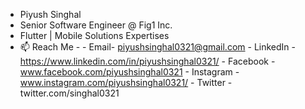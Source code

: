 - Piyush Singhal
- Senior Software Engineer @ Fig1 Inc. 
- Flutter | Mobile Solutions Expertises
- 📫 Reach Me -
      - Email- piyushsinghal0321@gmail.com
      - LinkedIn - https://www.linkedin.com/in/piyushsinghal0321/
      - Facebook - www.facebook.com/piyushsinghal0321
      - Instagram - www.instagram.com/piyushsinghal0321/
      - Twitter -  twitter.com/singhal0321

<!---
piyushlimited/piyushlimited is a ✨ special ✨ repository because its `README.md` (this file) appears on your GitHub profile.
You can click the Preview link to take a look at your changes.
--->
